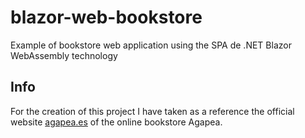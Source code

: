 # blazor-web-bookstore
Example of bookstore web application using the SPA de .NET Blazor WebAssembly technology

## Info
For the creation of this project I have taken as a reference the official website [agapea.es](https://www.agapea.com/) of the online bookstore Agapea.
